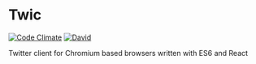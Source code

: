 # Twic 

[![Code Climate](http://img.shields.io/codeclimate/github/silentroach/twic.svg?style=flat-square)](https://codeclimate.com/github/silentroach/twic)
[![David](http://img.shields.io/david/dev/silentroach/twic.svg?style=flat-square)](https://codeclimate.com/github/silentroach/twic)

Twitter client for Chromium based browsers written with ES6 and React